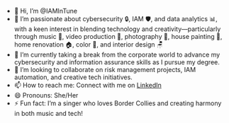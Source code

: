 - 👋 Hi, I’m @IAMInTune
- 👀 I’m passionate about cybersecurity 🔒, IAM 🛡️, and data analytics 📊, with a keen interest in blending technology and creativity—particularly through music 🎵, video production 🎥, photography 📸, house painting 🎨, home renovation 🏠, color 🎨, and interior design 🪑
- 🌱 I’m currently taking a break from the corporate world to advance my cybersecurity and information assurance skills as I pursue my degree.
- 💞️ I’m looking to collaborate on risk management projects, IAM automation, and creative tech initiatives.
- 📫 How to reach me: Connect with me on [LinkedIn](https://www.linkedin.com/in/kgreat/)
- 😄 Pronouns: She/Her
- ⚡ Fun fact: I’m a singer who loves Border Collies and creating harmony in both music and tech!
<!---
IAMInTune/IAMInTune is a ✨ special ✨ repository because its `README.md` (this file) appears on your GitHub profile.
You can click the Preview link to take a look at your changes.
--->
